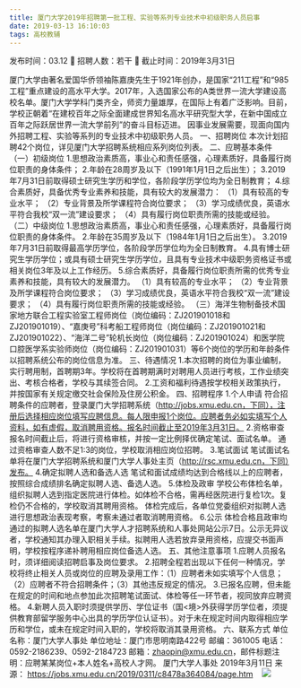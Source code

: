 ```yaml
---
title: 厦门大学2019年招聘第一批工程、实验等系列专业技术中初级职务人员启事
date: 2019-03-13 16:10:03
tags: 高校教辅
---
```

发布时间：03.12   🌟   招聘人数：若干   🌈   截止时间：2019年3月31日
<!-- more -->

厦门大学由著名爱国华侨领袖陈嘉庚先生于1921年创办，是国家“211工程”和“985工程”重点建设的高水平大学。2017年，入选国家公布的A类世界一流大学建设高校名单。厦门大学学科门类齐全，师资力量雄厚，在国际上有着广泛影响。目前，学校正朝着“在建校百年之际全面建成世界知名高水平研究型大学，在新中国成立百年之际跃居世界一流大学前列”的奋斗目标迈进。
因事业发展需要，现面向国内外招聘工程、实验等系列的专业技术中初级职务人员。
一、招聘岗位
本次计划招聘42个岗位，详见厦门大学招聘系统相应系列岗位列表。
二、应聘基本条件
（一）初级岗位
1.思想政治素质高，事业心和责任感强，心理素质好，具备履行岗位职责的身体条件；
2.年龄在28周岁及以下（1991年1月1日之后出生）；
3.2019年7月31日前取得硕士研究生学历和学位，各阶段学历学位均为全日制教育；
4.综合素质好，具备优秀专业素养和技能，具有较大的发展潜力：
（1）具有较高的专业水平；
（2）专业背景及所学课程符合岗位要求；
（3）学习成绩优良，英语水平符合我校“双一流”建设要求；
（4）具有履行岗位职责所需的技能或经验。
（二）中级岗位
1.思想政治素质高，事业心和责任感强，心理素质好，具备履行岗位职责的身体条件。
2.年龄在35周岁及以下（1984年1月1日之后出生）。
3.2019年7月31日前取得最高学历学位，各阶段学历学位均为全日制教育。
4.具有博士研究生学历学位；或具有硕士研究生学历学位，且具有专业技术中级职务资格证书或相关岗位3年及以上工作经历。
5.综合素质好，具备履行岗位职责所需的优秀专业素养和技能，具有较大的发展潜力。
（1）具有较高的专业水平；
（2）专业背景及所学课程符合岗位要求；
（3）学习成绩优良，英语水平符合我校“双一流”建设要求；
（4）具有履行岗位职责所需的技能或经验。
（三）海洋生物制备技术国家地方联合工程实验室工程师岗位（岗位编码：ZJ201901018和ZJ201901019）、“嘉庚号”科考船工程师岗位（岗位编码：ZJ201901021和ZJ201901022）、“海洋二号”轮机长岗位（岗位编码：ZJ201901024）和医学院口腔医学系实验师岗位（岗位编码：ZJ201901031）等6个岗位的学历和年龄条件以招聘系统公布的岗位信息为准。
三、待遇情况
1.本次招聘的岗位为事业编制，实行聘用制，首聘期3年。学校将在首聘期满时对聘用人员进行考核，工作业绩突出、考核合格者，学校与其续签合同。
2.工资和福利待遇按学校相关政策执行，并按国家有关规定缴交社会保险及住房公积金。
四、招聘程序
1.个人申请
符合招聘条件的应聘者，登录厦门大学招聘系统（http://jobs.xmu.edu.cn，下同），注册后选择相应岗位填写应聘信息。每人限申报1个岗位。应聘者务必如实填写个人资料，如有虚假，取消聘用资格。报名时间截止至2019年3月31日。
2.资格审查
报名时间截止后，将进行资格审核，并按一定比例择优确定笔试、面试名单。
通过资格审查人数不足1:3的岗位，学校取消相应岗位招聘。
3.笔试面试
笔试面试名单将在厦门大学招聘系统和厦门大学人事处主页（http://rsc.xmu.edu.cn，下同）发布。
4.确定拟聘人选和备选人选
笔试和面试成绩均达到合格线以上的应聘者，按照综合成绩排名确定拟聘人选、备选人选。
5.体检及政审
学校公布体检名单，组织拟聘人选到指定医院进行体检。如体检不合格，需再经医院进行复检1次。复检仍不合格的，学校取消其聘用资格。
体检完成后，各单位党委组织对拟聘人选进行思想政治表现考察，考察未通过者取消聘用资格。
6.公示
体检合格且政审均通过的拟聘人选名单在厦门大学人才招聘系统和人事处网站公示7日。公示无异议者，学校通知其办理入职相关手续。拟聘用人选若放弃录用资格，应提交书面声明，学校按程序递补聘用相应岗位备选人选。
五、其他注意事项
1.应聘人员报名时，须详细阅读招聘启事及岗位要求。
2.招聘全程若出现以下任何一种情况，学校将终止相关人员或岗位的应聘及录用工作：（1）应聘者未如实填写个人信息；（2）应聘者不符合招聘条件；（3）其他违反规定的情况。
3.已报名应聘，但未能在规定的时间和地点参加此次招聘笔试面试、体检等任一环节者，视同放弃应聘资格。
4.新聘人员入职时须提供学历、学位证书（国<境>外获得学历学位者，须提供教育部留学服务中心出具的学历学位认证书）。对于未在规定时间内取得相应学历和学位，或未在规定时间入职的，学校将取消其录用资格。
六、联系方式
单位名称：厦门大学人事处
单位地址：厦门市思明南路422号
邮编：361005
电话：0592-2186239、0592-2184723
邮箱：zhaopin@xmu.edu.cn，邮件标题注明：应聘某某岗位+本人姓名+高校人才网。
厦门大学人事处
2019年3月11日
来源：
https://jobs.xmu.edu.cn/2019/0311/c8478a364084/page.htm
 
 ![](https://cdn.weiweiblog.cn/20181015134814.png)
